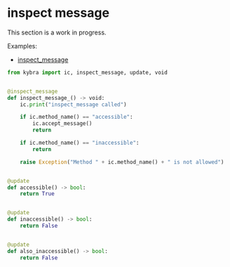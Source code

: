 # inspect message

This section is a work in progress.

Examples:

-   [inspect_message](https://github.com/demergent-labs/kybra/tree/main/examples/inspect_message)

```python
from kybra import ic, inspect_message, update, void


@inspect_message
def inspect_message_() -> void:
    ic.print("inspect_message called")

    if ic.method_name() == "accessible":
        ic.accept_message()
        return

    if ic.method_name() == "inaccessible":
        return

    raise Exception("Method " + ic.method_name() + " is not allowed")


@update
def accessible() -> bool:
    return True


@update
def inaccessible() -> bool:
    return False


@update
def also_inaccessible() -> bool:
    return False
```
